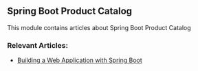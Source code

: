 ## Spring Boot Product Catalog

This module contains articles about Spring Boot Product Catalog

### Relevant Articles:

- [Building a Web Application with Spring Boot](https://www.baeldung.com/spring-boot-product-catalog)
